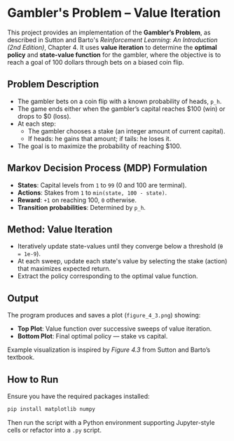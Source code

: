 # Gambler's Problem – Value Iteration

This project provides an implementation of the **Gambler’s Problem**, as described in Sutton and Barto's *Reinforcement Learning: An Introduction (2nd Edition)*, Chapter 4. It uses **value iteration** to determine the **optimal policy** and **state-value function** for the gambler, where the objective is to reach a goal of 100 dollars through bets on a biased coin flip.

## Problem Description

- The gambler bets on a coin flip with a known probability of heads, `p_h`.
- The game ends either when the gambler’s capital reaches $100 (win) or drops to $0 (loss).
- At each step:
  - The gambler chooses a stake (an integer amount of current capital).
  - If heads: he gains that amount; if tails: he loses it.
- The goal is to maximize the probability of reaching $100.

## Markov Decision Process (MDP) Formulation

- **States**: Capital levels from `1` to `99` (0 and 100 are terminal).
- **Actions**: Stakes from `1` to `min(state, 100 - state)`.
- **Reward**: `+1` on reaching 100, `0` otherwise.
- **Transition probabilities**: Determined by `p_h`.

## Method: Value Iteration

- Iteratively update state-values until they converge below a threshold (`θ = 1e-9`).
- At each sweep, update each state's value by selecting the stake (action) that maximizes expected return.
- Extract the policy corresponding to the optimal value function.

## Output

The program produces and saves a plot (`figure_4_3.png`) showing:

- **Top Plot**: Value function over successive sweeps of value iteration.
- **Bottom Plot**: Final optimal policy — stake vs capital.

Example visualization is inspired by *Figure 4.3* from Sutton and Barto’s textbook.

## How to Run

Ensure you have the required packages installed:
```bash
pip install matplotlib numpy
```

Then run the script with a Python environment supporting Jupyter-style cells or refactor into a `.py` script.


